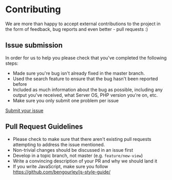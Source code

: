 # Contributing

We are more than happy to accept external contributions to the project in the form of feedback, bug reports and even better - pull requests :)

## Issue submission

In order for us to help you please check that you've completed the following steps:

* Made sure you're bug isn't already fixed in the master branch.
* Used the search feature to ensure that the bug hasn't been reported before
* Included as much information about the bug as possible, including any output you've received, what Server OS, PHP version you're on, etc.
* Make sure you only submit one problem per issue

[Submit your issue](https://github.com/BanManagement/BanManager-WebUI/issues/new)

## Pull Request Guidelines

* Please check to make sure that there aren't existing pull requests attempting to address the issue mentioned. 
* Non-trivial changes should be discussed in an issue first
* Develop in a topic branch, not master (e.g. `feature/new-view`)
* Write a convincing description of your PR and why we should land it
* If you write JavaScript, make sure you follow https://github.com/bengourley/js-style-guide/
